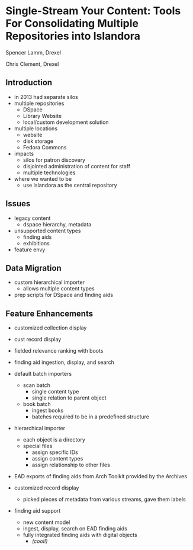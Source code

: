 Single-Stream Your Content: Tools For Consolidating Multiple Repositories into Islandora
============================

Spencer Lamm, Drexel

Chris Clement, Drexel

Introduction
------------

- in 2013 had separate silos
- multiple repositories
	- DSpace
	- Library Website
	- local/custom development solution
- multiple locations
	- website
	- disk storage
	- Fedora Commons
- impacts
	- silos for patron discovery
	- disjointed administration of content for staff
	- multiple technologies
- where we wanted to be
	- use Islandora as the central repository

Issues
------

- legacy content
	- dspace hierarchy, metadata
- unsupported content types
	- finding aids
	- exhibitions
- feature envy

Data Migration
--------------

- custom hierarchical importer
	- allows multiple content types
- prep scripts for DSpace and finding aids

Feature Enhancements
--------------------

- customized collection display
- cust record display
- fielded relevance ranking with boots
- finding aid ingestion, display, and search
- default batch importers
	- scan batch
		- single content type
		- single relation to parent object
	- book batch
		- ingest books
		- batches required to be in a  predefined structure

- hierarchical importer
	- each object is a directory
	- special files
		- assign specific IDs
		- assign content types
		- assign relationship to other files
- EAD exports of finding aids from Arch Toolkit provided by the Archives
- customized record display
	- picked pieces of metadata from various streams, gave them labels

- finding aid support
	- new content model
	- ingest, display, search on EAD finding aids
	- fully integrated finding aids with digital objects
		- *(cool!)*
